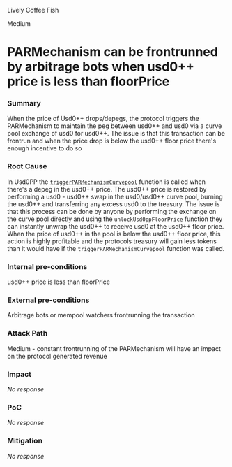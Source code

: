 Lively Coffee Fish

Medium

# PARMechanism can be frontrunned by arbitrage bots when usd0++ price is less than floorPrice

### Summary

When the price of Usd0++ drops/depegs, the protocol triggers the PARMechanism to maintain the peg between usd0++ and usd0 via a curve pool exchange of usd0 for usd0++.
The issue is that this transaction can be frontrun and when the price drop is below the usd0++ floor price there's enough incentive to do so


### Root Cause

In Usd0PP the [`triggerPARMechanismCurvepool`](https://github.com/sherlock-audit/2024-10-usual-labs-v1/blob/main/pegasus/packages/solidity/src/token/Usd0PP.sol#L342-L395) function is called when there's a depeg in the usd0++ price. The usd0++ price is restored by performing a usd0 - usd0++ swap in the usd0/usd0++ curve pool, burning the usd0++ and transferring any excess usd0 to the treasury.
The issue is that this process can be done by anyone by performing the exchange on the curve pool directly and using the `unlockUsd0ppFloorPrice` function they can instantly unwrap the usd0++ to receive usd0 at the usd0++ floor price.
When the price of usd0++ in the pool is below the usd0++ floor price, this action is highly profitable and the protocols treasury will gain less tokens than it would have if the `triggerPARMechanismCurvepool` function was called.

### Internal pre-conditions

usd0++ price is less than floorPrice

### External pre-conditions

Arbitrage bots or mempool watchers frontrunning the transaction


### Attack Path

Medium - constant frontrunning of the PARMechanism will have an impact on the protocol generated revenue


### Impact

_No response_

### PoC

_No response_

### Mitigation

_No response_
